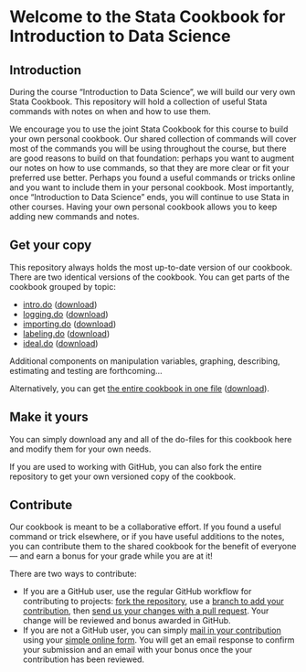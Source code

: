 # Welcome to the Stata Cookbook for Introduction to Data Science

## Introduction

During the course “Introduction to Data Science”, we will build our very own Stata Cookbook. This repository will hold a collection of useful Stata commands with notes on when and how to use them. 

We encourage you to use the joint Stata Cookbook for this course to build your own personal cookbook. Our shared collection of commands will cover most of the commands you will be using throughout the course, but there are good reasons to build on that foundation: perhaps you want to augment our notes on how to use commands, so that they are more clear or fit your preferred use better. Perhaps you found a useful commands or tricks online and you want to include them in your personal cookbook. Most importantly, once “Introduction to Data Science” ends, you will continue to use Stata in other courses. Having your own personal cookbook allows you to keep adding new commands and notes.

## Get your copy

This repository always holds the most up-to-date version of our cookbook. There are two identical versions of the cookbook. You can get parts of the cookbook grouped by topic:

- [intro.do](https://github.com/lfkrebs/stata-cookbook/blob/master/) ([download](https://raw.githubusercontent.com/lfkrebs/stata-cookbook/master/))
- [logging.do](https://github.com/lfkrebs/stata-cookbook/blob/master/) ([download](https://raw.githubusercontent.com/lfkrebs/stata-cookbook/master/))
- [importing.do](https://github.com/lfkrebs/stata-cookbook/blob/master/) ([download](https://raw.githubusercontent.com/lfkrebs/stata-cookbook/master/))
- [labeling.do](https://github.com/lfkrebs/stata-cookbook/blob/master/) ([download](https://raw.githubusercontent.com/lfkrebs/stata-cookbook/master/))
- [ideal.do](https://github.com/lfkrebs/stata-cookbook/blob/master/) ([download](https://raw.githubusercontent.com/lfkrebs/stata-cookbook/master/))

Additional components on manipulation variables, graphing, describing, estimating and testing are forthcoming…

Alternatively, you can get [the entire cookbook in one file](https://github.com/lfkrebs/stata-cookbook/blob/master/all-in-one.do) ([download](https://raw.githubusercontent.com/lfkrebs/stata-cookbook/master/all-in-one.do)).

## Make it yours

You can simply download any and all of the do-files for this cookbook here and modify them for your own needs. 

If you are used to working with GitHub, you can also fork the entire repository to get your own versioned copy of the cookbook.

## Contribute

Our cookbook is meant to be a collaborative effort. If you found a useful command or trick elsewhere, or if you have useful additions to the notes, you can contribute them to the shared cookbook for the benefit of everyone — and earn a bonus for your grade while you are at it!

There are two ways to contribute:

- If you are a GitHub user, use the regular GitHub workflow for contributing to projects: [fork the repository](http://guides.github.com/activities/forking/), use a [branch to add your contribution](http://guides.github.com/introduction/flow/), then [send us your changes with a pull request](https://help.github.com/articles/using-pull-requests/). Your change will be reviewed and bonus awarded in GitHub.
- If you are not a GitHub user, you can simply [mail in your contribution](http://l.mgsog.nl/stata-cookbook-contribution) using your [simple online form](http://l.mgsog.nl/stata-cookbook-contribution). You will get an email response to confirm your submission and an email with your bonus once the your contribution has been reviewed.
